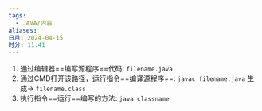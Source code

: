 ```yaml
---
tags:
  - JAVA/内容
aliases: 
日月: 2024-04-15
时分: 11:41
---
```

1. 通过编辑器==编写源程序==代码: 
	   `filename.java`
2. 通过CMD打开该路径，运行指令==编译源程序==: 
	   `javac filename.java` 生成-> `filename.class`
3. 执行指令==运行==编写的方法: 
	   `java classname`